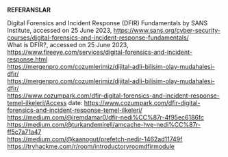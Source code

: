 **REFERANSLAR** <br/>

Digital Forensics and Incident Response (DFIR) Fundamentals by SANS Institute, accessed on 25 June 2023, https://www.sans.org/cyber-security-courses/digital-forensics-and-incident-response-fundamentals/ <br/>
What is DFIR?, accessed on 25 June 2023, https://www.fireeye.com/services/digital-forensics-and-incident-response.html  <br/>
https://mergenpro.com/cozumlerimiz/dijital-adli-bilisim-olay-mudahalesi-dfir/  <br/>
https://mergenpro.com/cozumlerimiz/dijital-adli-bilisim-olay-mudahalesi-dfir/  <br/>
https://www.cozumpark.com/dfir-digital-forensics-and-incident-response-temel-ilkeleri/Access date: https://www.cozumpark.com/dfir-digital-forensics-and-incident-response-temel-ilkeleri/  <br/>
https://medium.com/@iremdamar0/dfir-nedi%CC%87r-4f95ec6186fc   <br/>
https://medium.com/@turkandemirell/amcache-hve-nedi%CC%87r-ff5c7a71a47   <br/>
https://medium.com/@kaanogut/prefetch-nedir-1462ad11749f   <br/>
https://tryhackme.com/r/room/introductoryroomdfirmodule
